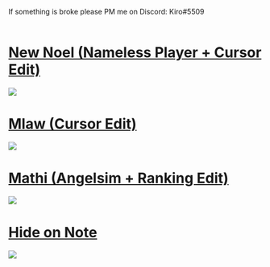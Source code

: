 If something is broke please PM me on Discord: Kiro#5509
<br>
<br>
# [New Noel (Nameless Player + Cursor Edit)](https://s.put.re/b8sZj47Z.osk)
![](https://s.put.re/tUgf5HJN.png)
<br>
# [Mlaw (Cursor Edit)](https://s.put.re/o7PoqH13.osk)
![](https://s.put.re/eVpRFhJz.png)
<br>
# [Mathi (Angelsim + Ranking Edit)](https://s.put.re/aZ91iFxW.osk)
![](https://s.put.re/ePgWx91i.png)
# [Hide on Note](https://s.put.re/MhucG4FS.osk)
![](https://s.put.re/T9NqpBaU.png)
